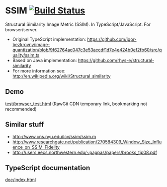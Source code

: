 # SSIM [![Build Status](https://travis-ci.org/darosh/ssim-js.svg)](https://travis-ci.org/darosh/ssim-js)

Structural Similarity Image Metric (SSIM). In TypeScript/JavaScript. For browser/server.

- Original TypeScript implementation: https://github.com/igor-bezkrovny/image-quantization/blob/9f62764ac047c3e53accdf1d7e4e424b0ef2fb60/src/quality/ssim.ts
- Based on Java implementation: https://github.com/rhys-e/structural-similarity
- For more information see: http://en.wikipedia.org/wiki/Structural_similarity

## Demo

[test/browser_test.html](https://cdn.rawgit.com/darosh/ssim-js/7d8ec40929f7803f5c6ae08ee015017a734374b4/test/browser_test.html) (RawGit CDN temporary link, bookmarking not recommended)

## Similar stuff

- http://www.cns.nyu.edu/lcv/ssim/ssim.m
- http://www.researchgate.net/publication/270584309_Window_Size_Influence_on_SSIM_Fidelity
- http://users.eecs.northwestern.edu/~pappas/papers/brooks_tip08.pdf

## TypeScript documentation

[doc/index.html](https://rawgit.com/darosh/ssim-js/master/doc/index.html)
